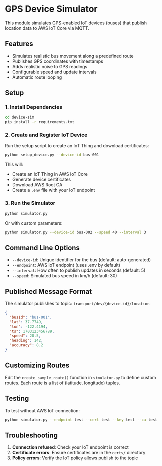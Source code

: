 # GPS Device Simulator

This module simulates GPS-enabled IoT devices (buses) that publish location data to AWS IoT Core via MQTT.

## Features

- Simulates realistic bus movement along a predefined route
- Publishes GPS coordinates with timestamps
- Adds realistic noise to GPS readings
- Configurable speed and update intervals
- Automatic route looping

## Setup

### 1. Install Dependencies

```bash
cd device-sim
pip install -r requirements.txt
```

### 2. Create and Register IoT Device

Run the setup script to create an IoT Thing and download certificates:

```bash
python setup_device.py --device-id bus-001
```

This will:
- Create an IoT Thing in AWS IoT Core
- Generate device certificates
- Download AWS Root CA
- Create a `.env` file with your IoT endpoint

### 3. Run the Simulator

```bash
python simulator.py
```

Or with custom parameters:

```bash
python simulator.py --device-id bus-002 --speed 40 --interval 3
```

## Command Line Options

- `--device-id`: Unique identifier for the bus (default: auto-generated)
- `--endpoint`: AWS IoT endpoint (uses .env by default)
- `--interval`: How often to publish updates in seconds (default: 5)
- `--speed`: Simulated bus speed in km/h (default: 30)

## Published Message Format

The simulator publishes to topic: `transport/dev/{device-id}/location`

```json
{
  "busId": "bus-001",
  "lat": 37.7749,
  "lon": -122.4194,
  "ts": 1703123456789,
  "speed": 28.5,
  "heading": 142,
  "accuracy": 8.2
}
```

## Customizing Routes

Edit the `create_sample_route()` function in `simulator.py` to define custom routes. Each route is a list of (latitude, longitude) tuples.

## Testing

To test without AWS IoT connection:

```bash
python simulator.py --endpoint test --cert test --key test --ca test
```

## Troubleshooting

1. **Connection refused**: Check your IoT endpoint is correct
2. **Certificate errors**: Ensure certificates are in the `certs/` directory
3. **Policy errors**: Verify the IoT policy allows publish to the topic